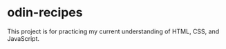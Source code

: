 # odin-recipes
This project is for practicing my current understanding of HTML, CSS, and JavaScript.